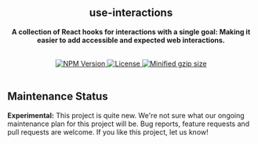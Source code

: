 <div align="center">
  <h2 align="center">use-interactions</h2>
  <p align="center"><strong>A collection of React hooks for interactions with a single goal: Making it easier to add accessible and expected web interactions.</strong></p>
  <br />
  <a href="https://npmjs.com/package/use-interactions">
    <img alt="NPM Version" src="https://img.shields.io/npm/v/use-interactions.svg" />
  </a>
  <a href="https://npmjs.com/package/use-interactions">
    <img alt="License" src="https://img.shields.io/npm/l/use-interactions.svg" />
  </a>
  <a href="https://bundlephobia.com/result?p=use-interactions">
    <img alt="Minified gzip size" src="https://img.shields.io/bundlephobia/minzip/use-interactions.svg?label=gzip%20size" />
  </a>
  <br />
  <br />
</div>


## Maintenance Status

**Experimental:** This project is quite new. We're not sure what our ongoing maintenance plan for this project will be. Bug reports, feature requests and pull requests are welcome. If you like this project, let us know!
